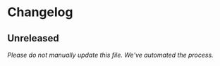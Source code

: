 # Changelog

## Unreleased

_Please do not manually update this file. We've automated the process._
